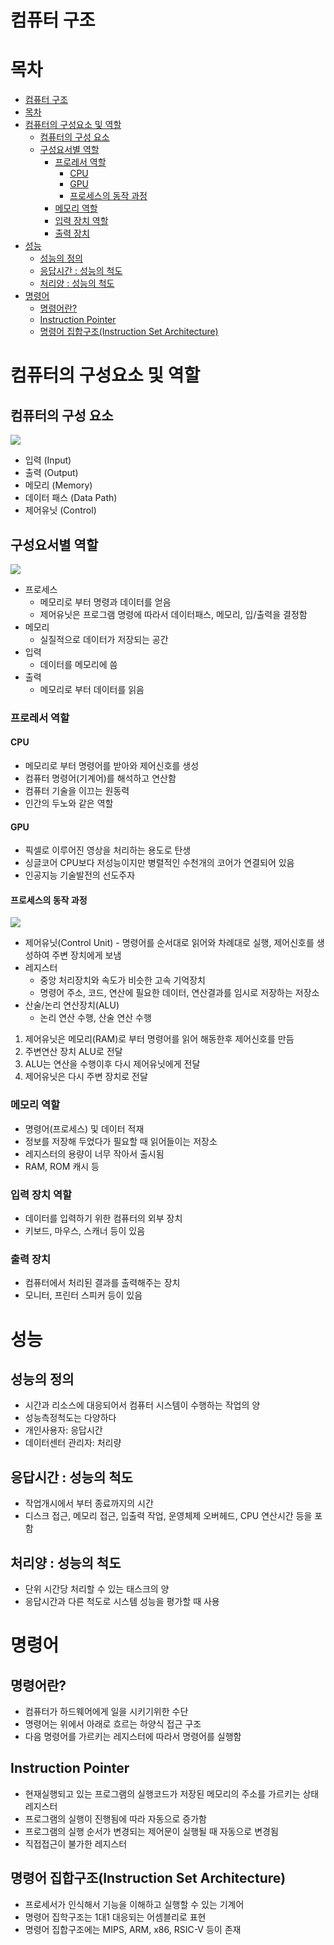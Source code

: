 # 컴퓨터 구조

# 목차
- [컴퓨터 구조](#%EC%BB%B4%ED%93%A8%ED%84%B0-%EA%B5%AC%EC%A1%B0)
- [목차](#%EB%AA%A9%EC%B0%A8)
- [컴퓨터의 구성요소 및 역할](#%EC%BB%B4%ED%93%A8%ED%84%B0%EC%9D%98-%EA%B5%AC%EC%84%B1%EC%9A%94%EC%86%8C-%EB%B0%8F-%EC%97%AD%ED%95%A0)
  - [컴퓨터의 구성 요소](#%EC%BB%B4%ED%93%A8%ED%84%B0%EC%9D%98-%EA%B5%AC%EC%84%B1-%EC%9A%94%EC%86%8C)
  - [구성요서별 역할](#%EA%B5%AC%EC%84%B1%EC%9A%94%EC%84%9C%EB%B3%84-%EC%97%AD%ED%95%A0)
    - [프로레서 역할](#%ED%94%84%EB%A1%9C%EB%A0%88%EC%84%9C-%EC%97%AD%ED%95%A0)
      - [CPU](#cpu)
      - [GPU](#gpu)
      - [프로세스의 동작 과정](#%ED%94%84%EB%A1%9C%EC%84%B8%EC%8A%A4%EC%9D%98-%EB%8F%99%EC%9E%91-%EA%B3%BC%EC%A0%95)
    - [메모리 역할](#%EB%A9%94%EB%AA%A8%EB%A6%AC-%EC%97%AD%ED%95%A0)
    - [입력 장치 역할](#%EC%9E%85%EB%A0%A5-%EC%9E%A5%EC%B9%98-%EC%97%AD%ED%95%A0)
    - [출력 장치](#%EC%B6%9C%EB%A0%A5-%EC%9E%A5%EC%B9%98)
- [성능](#%EC%84%B1%EB%8A%A5)
  - [성능의 정의](#%EC%84%B1%EB%8A%A5%EC%9D%98-%EC%A0%95%EC%9D%98)
  - [응답시간 : 성능의 척도](#%EC%9D%91%EB%8B%B5%EC%8B%9C%EA%B0%84--%EC%84%B1%EB%8A%A5%EC%9D%98-%EC%B2%99%EB%8F%84)
  - [처리양 : 성능의 척도](#%EC%B2%98%EB%A6%AC%EC%96%91--%EC%84%B1%EB%8A%A5%EC%9D%98-%EC%B2%99%EB%8F%84)
- [명령어](#%EB%AA%85%EB%A0%B9%EC%96%B4)
  - [명령어란?](#%EB%AA%85%EB%A0%B9%EC%96%B4%EB%9E%80)
  - [Instruction Pointer](#instruction-pointer)
  - [명령어 집합구조(Instruction Set Architecture)](#%EB%AA%85%EB%A0%B9%EC%96%B4-%EC%A7%91%ED%95%A9%EA%B5%AC%EC%A1%B0instruction-set-architecture)


# 컴퓨터의 구성요소 및 역할

## 컴퓨터의 구성 요소

![](/assets/ca-com.png)

* 입력 (Input)
* 출력 (Output)
* 메모리 (Memory)
* 데이터 패스 (Data Path)
* 제어유닛 (Control)


## 구성요서별 역할
![](/assets/cs-computer.png)

* 프로세스
  * 메모리로 부터 명령과 데이터를 얻음
  * 제어유닛은 프로그램 명령에 따라서 데이터패스, 메모리, 입/출력을 결정함
* 메모리
  * 실질적으로 데이터가 저장되는 공간
* 입력
  * 데이터를 메모리에 씀
* 출력
  * 메모리로 부터 데이터를 읽음


### 프로레서 역할
#### CPU
* 메모리로 부터 명령어를 받아와 제어신호를 생성
* 컴퓨터 명령어(기계어)를 해석하고 연산함
* 컴퓨터 기술을 이끄는 원동력
* 인간의 두노와 같은 역할

#### GPU
* 픽셀로 이루어진 영상을 처리하는 용도로 탄생
* 싱글코어 CPU보다 저성능이지만 병렬적인 수천개의 코어가 연결되어 있음
* 인공지능 기술발전의 선도주자

#### 프로세스의 동작 과정

![](/assets/cu-alu.png)

* 제어유닛(Control Unit) - 명령어를 순서대로 읽어와 차례대로 실행, 제어신호를 생성하여 주변 장치에게 보냄
* 레지스터
  * 중앙 처리장치와 속도가 비슷한 고속 기억장치
  * 명령어 주소, 코드, 연산에 필요한 데이터, 연산결과를 임시로 저장하는 저장소
* 산술/논리 연산장치(ALU)
  * 논리 연산 수행, 산술 연산 수행

1. 제어유닛은 메모리(RAM)로 부터 명령어를 읽어 해동한후 제어신호를 만듬
2. 주변연산 장치 ALU로 전달
3. ALU는 연산을 수행이후 다시 제어유닛에게 전달
4. 제어유닛은 다시 주변 장치로 전달

### 메모리 역할
* 명령어(프로세스) 및 데이터 적재
* 정보를 저장해 두었다가 필요할 때 읽어들이는 저장소
* 레지스터의 용량이 너무 작아서 출시됨
* RAM, ROM 캐시 등


### 입력 장치 역할
* 데이터를 입력하기 위한 컴퓨터의 외부 장치
* 키보드, 마우스, 스캐너 등이 있음

### 출력 장치
* 컴퓨터에서 처리된 결과를 출력해주는 장치
* 모니터, 프린터 스피커 등이 있음


# 성능

## 성능의 정의
* 시간과 리소스에 대응되어서 컴퓨터 시스템이 수행하는 작업의 양
* 성능측정척도는 다양하다
* 개인사용자: 응답시간
* 데이터센터 관리자: 처리량

## 응답시간 : 성능의 척도
* 작업개시에서 부터 종료까지의 시간
* 디스크 접근, 메모리 접근, 입출력 작업, 운영체제 오버헤드, CPU 연산시간 등을 포함

## 처리양 : 성능의 척도
* 단위 시간당 처리할 수 있는 태스크의 양
* 응답시간과 다른 척도로 시스템 성능을 평가할 때 사용

# 명령어

## 명령어란?
* 컴퓨터가 하드웨어에게 일을 시키기위한 수단
* 명령어는 위에서 아래로 흐르는 하양식 접근 구조
* 다음 명령어를 가르키는 레지스터에 따라서 명령어를 실행함


## Instruction Pointer
* 현재실행되고 있는 프로그램의 실행코드가 저장된 메모리의 주소를 가르키는 상태 레지스터
* 프로그램의 실행이 진행됨에 따라 자동으로 증가함
* 프로그램의 실행 순서가 변경되는 제어문이 실행될 때 자동으로 변경됨
* 직접접근이 불가한 레지스터

## 명령어 집합구조(Instruction Set Architecture)
* 프로세서가 인식해서 기능을 이해하고 실행할 수 있는 기계어
* 명령어 집학구조는 1대1 대응되는 어셈블리로 표현
* 명령어 집합구조에는 MIPS, ARM, x86, RSIC-V 등이 존재